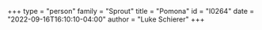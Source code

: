 +++
type = "person"
family = "Sprout"
title = "Pomona"
id = "I0264"
date = "2022-09-16T16:10:10-04:00"
author = "Luke Schierer"
+++
